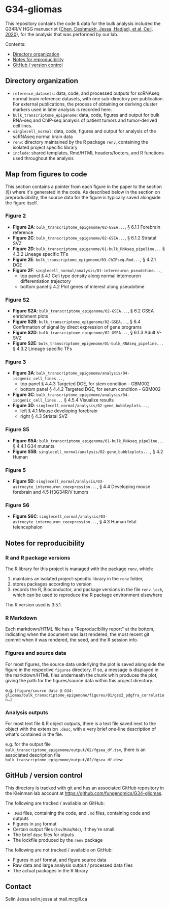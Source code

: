 
# G34-gliomas

This repository contains the code & data for the bulk analysis included
the G34R/V HGG manuscript ([Chen, Deshmukh, Jessa, Hadjadj, et al, Cell, 2020](https://doi.org/10.1016/j.cell.2020.11.012)),
for the analysis that was performed by our lab.

Contents:

* [Directory organization](https://github.com/fungenomics/G34-gliomas#directory-organization)
* [Notes for reproducibility](https://github.com/fungenomics/G34-gliomas#notes-for-reproducibility)
* [GitHub / version control](https://github.com/fungenomics/G34-gliomas#github--version-control)


## Directory organization

* `reference_datasets`: data, code, and processed outputs for scRNAseq
normal brain reference datasets, with one sub-directory per publication.
For external publications, the process
of obtaining or deriving cluster markers used in later analysis is recorded here.
* `bulk_transcriptome_epigenome`: data, code, figures and output for 
bulk RNA-seq and ChIP-seq analysis of patient tumors and tumor-derived cell lines.
* `singlecell_normal`: data, code, figures and output for analysis of the scRNAseq
normal brain data
* `renv`: directory maintained by the R package `renv`, containing the isolated
project specific library
* `include`: shared templates, Rmd/HTML headers/footers, and R functions used
throughout the analysis

## Map from figures to code

This section contains a pointer from each figure in the paper to the section (§) where it's generated in the code.
As described below in the section on preproducibility, the source data for the figure is
typically saved alongside the figure itself.

### Figure 2

- **Figure 2A**: `bulk_transcriptome_epigenome/02-GSEA...`, § 6.1.1 Forebrain reference
- **Figure 2C**: `bulk_transcriptome_epigenome/02-GSEA...`, § 6.1.2 Striatal SVZ
- **Figure 2D**: `bulk_transcriptome_epigenome/01-bulk_RNAseq_pipeline...` § 4.3.2 Lineage specific TFs
- **Figure 2E**: `bulk_transcriptome_epigenome/03-ChIPseq.Rmd...`, § 4.2.1 DGE
- **Figure 2F**: `singlecell_normal/analysis/01-interneuron_pseudotime...`,
    - top panel § 4.1 Cell type density along normal interneuron differentiation trajectory
    - bottom panel § 4.2 Plot genes of interest along pseudotime

### Figure S2

- **Figure S2A**: `bulk_transcriptome_epigenome/02-GSEA...`, § 6.2 GSEA enrichment plots
- **Figure S2B**: `bulk_transcriptome_epigenome/02-GSEA...`, § 6.4 Confirmation of signal by direct expression of gene programs
- **Figure S2D**: `bulk_transcriptome_epigenome/02-GSEA...`, § 6.1.3 Adult V-SVZ
- **Figure S2E**: `bulk_transcriptome_epigenome/01-bulk_RNAseq_pipeline...` § 4.3.2 Lineage specific TFs

### Figure 3

- **Figure 3A**: `bulk_transcriptome_epigenome/analysis/04-isogenic_cell_lines...`,
    - top panel § 4.4.3 Targeted DGE, for stem condition - GBM002
    - bottom panel § 4.4.2 Targeted DGE, for serum condition - GBM002
- **Figure 3C**: `bulk_transcriptome_epigenome/analysis/04-isogenic_cell_lines...` § 4.5.4 Visualize results
- **Figure 3D**: `singlecell_normal/analysis/02-gene_bubbleplots...`,
    - left § 4.1 Mouse developing forebrain
    - right § 4.3 Striatal SVZ

### Figure S5

- **Figure S5A**: `bulk_transcriptome_epigenome/01-bulk_RNAseq_pipeline...` § 4.4.1 G34 mutants
- **Figure S5B**: `singlecell_normal/analysis/02-gene_bubbleplots...`, § 4.2 Human



### Figure 5

- **Figure 5D**: `singlecell_normal/analysis/03-astrocyte_interneuron_coexpression...`, § 4.4 Developing mouse forebrain and 4.5 H3G34R/V tumors


### Figure S6

- **Figure S6C**: `singlecell_normal/analysis/03-astrocyte_interneuron_coexpression...`, § 4.3 Human fetal telencephalon


## Notes for reproducibility

### R and R package versions

The R library for this project is managed with the package `renv`,
which:

1. maintains an isolated project-specific library in the `renv` folder,
2. stores packages according to version
3. records the R, Bioconductor, and package versions in the file `renv.lock`, which
can be used to reproduce the R package environment elsewhere

The R version used is 3.5.1.


### R Markdown

Each markdown/HTML file has a "Reproducibility report" at the bottom, indicating
when the document was last rendered, the most recent git commit when it was rendered,
the seed, and the R session info.


### Figures and source data

For most figures, the source data underlying the plot is saved along side the figure
in the respective `figures` directory. If so, a message is displayed
in the markdown/HTML files underneath the chunk whih produces the plot,
giving the path for the figures/source data within this project directory.

e.g. `[figure/source data @ G34-gliomas/bulk_transcriptome_epigenome/figures/01/gsx2_pdgfra_correlation…]`


### Analysis outputs

For most text file & R object outputs, there is a text file saved next to the object
with the extension `.desc`, with a very brief one-line description of what's contained in the file.

e.g. for the output file `bulk_transcriptome_epigenome/output/02/fgsea_df.tsv`,
there is an associated description file `bulk_transcriptome_epigenome/output/02/fgsea_df.desc`



## GitHub / version control

This directory is tracked with git and has an associated GitHub repository in the Kleinman
lab account at https://github.com/fungenomics/G34-gliomas.

The following are tracked / available on GitHub:

* `.Rmd` files, containing the code, and `.md` files, containing code and outputs
* Figures in `png` format
* Certain output files (`tsv`/`Rda`/`Rds`), if they're small
* The brief `desc` files for otputs
* The lockfile produced by the `renv` package

The following are not tracked / available on GitHub:

* Figures in `pdf` format, and figure source data
* Raw data and large analysis output / processed data files
* The actual packages in the R library 

## Contact

Selin Jessa
selin.jessa at mail.mcgill.ca

